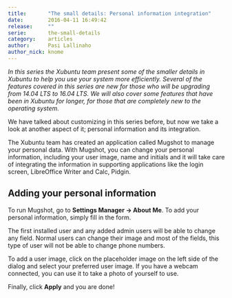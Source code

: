 ```yaml
---
title:       "The small details: Personal information integration"
date:        2016-04-11 16:49:42
release:     ""
serie:       the-small-details
category:    articles
author:      Pasi Lallinaho
author_nick: knome
---
```


*In this series the Xubuntu team present some of the smaller details in Xubuntu to help you use your system more efficiently. Several of the features covered in this series are new for those who will be upgrading from 14.04 LTS to 16.04 LTS. We will also cover some features that have been in Xubuntu for longer, for those that are completely new to the operating system.*

We have talked about customizing in this series before, but now we take a look at another aspect of it; personal information and its integration.

The Xubuntu team has created an application called Mugshot to manage your personal data. With Mugshot, you can change your personal information, including your user image, name and initials and it will take care of integrating the information in supporting applications like the login screen, LibreOffice Writer and Calc, Pidgin.

Adding your personal information
--------------------------------

To run Mugshot, go to **Settings Manager → About Me**. To add your personal information, simply fill in the form.

The first installed user and any added admin users will be able to change any field. Normal users can change their image and most of the fields, this type of user will not be able to change phone numbers.

To add a user image, click on the placeholder image on the left side of the dialog and select your preferred user image. If you have a webcam connected, you can use it to take a photo of yourself to use.

Finally, click **Apply** and you are done!
